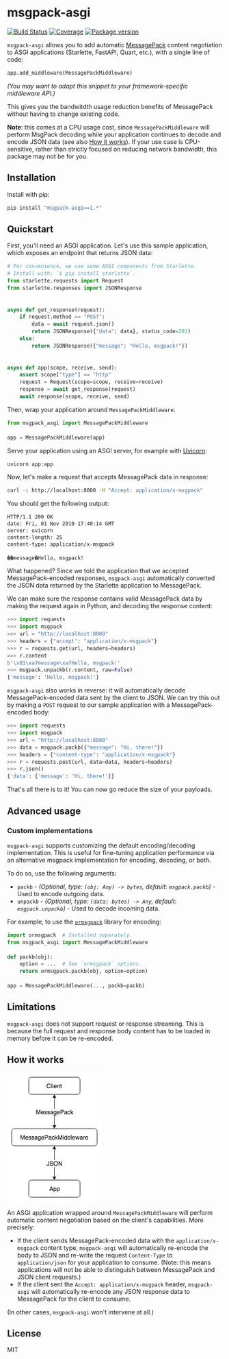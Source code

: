 # msgpack-asgi

[![Build Status](https://dev.azure.com/florimondmanca/public/_apis/build/status/florimondmanca.msgpack-asgi?branchName=master)](https://dev.azure.com/florimondmanca/public/_build/latest?definitionId=5&branchName=master)
[![Coverage](https://codecov.io/gh/florimondmanca/msgpack-asgi/branch/master/graph/badge.svg)](https://codecov.io/gh/florimondmanca/msgpack-asgi)
[![Package version](https://badge.fury.io/py/msgpack-asgi.svg)](https://pypi.org/project/msgpack-asgi)

`msgpack-asgi` allows you to add automatic [MessagePack](https://msgpack.org/) content negotiation to ASGI applications (Starlette, FastAPI, Quart, etc.), with a single line of code:

```python
app.add_middleware(MessagePackMiddleware)
```

_(You may want to adapt this snippet to your framework-specific middleware API.)_

This gives you the bandwitdth usage reduction benefits of MessagePack without having to change existing code.

**Note**: this comes at a CPU usage cost, since `MessagePackMiddleware` will perform MsgPack decoding while your application continues to decode and encode JSON data (see also [How it works](#how-it-works)). If your use case is CPU-sensitive, rather than strictly focused on reducing network bandwidth, this package may not be for you.

## Installation

Install with pip:

```bash
pip install "msgpack-asgi==1.*"
```

## Quickstart

First, you'll need an ASGI application. Let's use this sample application, which exposes an endpoint that returns JSON data:

```python
# For convenience, we use some ASGI components from Starlette.
# Install with: `$ pip install starlette`.
from starlette.requests import Request
from starlette.responses import JSONResponse


async def get_response(request):
    if request.method == "POST":
        data = await request.json()
        return JSONResponse({"data": data}, status_code=201)
    else:
        return JSONResponse({"message": "Hello, msgpack!"})


async def app(scope, receive, send):
    assert scope["type"] == "http"
    request = Request(scope=scope, receive=receive)
    response = await get_response(request)
    await response(scope, receive, send)
```

Then, wrap your application around `MessagePackMiddleware`:

```python
from msgpack_asgi import MessagePackMiddleware

app = MessagePackMiddleware(app)
```

Serve your application using an ASGI server, for example with [Uvicorn](https://www.uvicorn.org):

```bash
uvicorn app:app
```

Now, let's make a request that accepts MessagePack data in response:

```bash
curl -i http://localhost:8000 -H "Accept: application/x-msgpack"
```

You should get the following output:

```http
HTTP/1.1 200 OK
date: Fri, 01 Nov 2019 17:40:14 GMT
server: uvicorn
content-length: 25
content-type: application/x-msgpack

��message�Hello, msgpack!
```

What happened? Since we told the application that we accepted MessagePack-encoded responses, `msgpack-asgi` automatically converted the JSON data returned by the Starlette application to MessagePack.

We can make sure the response contains valid MessagePack data by making the request again in Python, and decoding the response content:

```python
>>> import requests
>>> import msgpack
>>> url = "http://localhost:8000"
>>> headers = {"accept": "application/x-msgpack"}
>>> r = requests.get(url, headers=headers)
>>> r.content
b'\x81\xa7message\xafHello, msgpack!'
>>> msgpack.unpackb(r.content, raw=False)
{'message': 'Hello, msgpack!'}
```

`msgpack-asgi` also works in reverse: it will automatically decode MessagePack-encoded data sent by the client to JSON. We can try this out by making a `POST` request to our sample application with a MessagePack-encoded body:

```python
>>> import requests
>>> import msgpack
>>> url = "http://localhost:8000"
>>> data = msgpack.packb({"message": "Hi, there!"})
>>> headers = {"content-type": "application/x-msgpack"}
>>> r = requests.post(url, data=data, headers=headers)
>>> r.json()
{'data': {'message': 'Hi, there!'}}
```

That's all there is to it! You can now go reduce the size of your payloads.

## Advanced usage

### Custom implementations

`msgpack-asgi` supports customizing the default encoding/decoding implementation. This is useful for fine-tuning application performance via an alternative msgpack implementation for encoding, decoding, or both.

To do so, use the following arguments:

* `packb` - _(Optional, type: `(obj: Any) -> bytes`, default: `msgpack.packb`)_ - Used to encode outgoing data.
* `unpackb` - _(Optional, type: `(data: bytes) -> Any`, default: `msgpack.unpackb`)_ - Used to decode incoming data.

For example, to use the [`ormsgpack`](https://pypi.org/project/ormsgpack/) library for encoding:

```python
import ormsgpack  # Installed separately.
from msgpack_asgi import MessagePackMiddleware

def packb(obj):
    option = ...  # See `ormsgpack` options.
    return ormsgpack.packb(obj, option=option)

app = MessagePackMiddleware(..., packb=packb)
```

## Limitations

`msgpack-asgi` does not support request or response streaming. This is because the full request and response body content has to be loaded in memory before it can be re-encoded.

## How it works

![](https://github.com/florimondmanca/msgpack-asgi/blob/master/img/msgpack-asgi.png)

An ASGI application wrapped around `MessagePackMiddleware` will perform automatic content negotiation based on the client's capabilities. More precisely:

- If the client sends MessagePack-encoded data with the `application/x-msgpack` content type, `msgpack-asgi` will automatically re-encode the body to JSON and re-write the request `Content-Type` to `application/json` for your application to consume. (Note: this means applications will not be able to distinguish between MessagePack and JSON client requests.)
- If the client sent the `Accept: application/x-msgpack` header, `msgpack-asgi` will automatically re-encode any JSON response data to MessagePack for the client to consume.

(In other cases, `msgpack-asgi` won't intervene at all.)

## License

MIT
